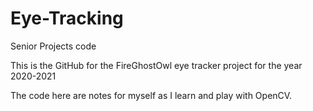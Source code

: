 # Eye-Tracking
Senior Projects code

This is the GitHub for the FireGhostOwl eye tracker project for the year 2020-2021

The code here are notes for myself as I learn and play with OpenCV. 
